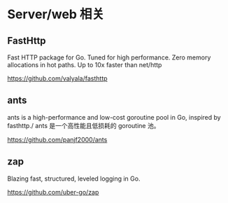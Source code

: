 # Server/web 相关

## FastHttp

Fast HTTP package for Go. Tuned for high performance. Zero memory allocations in hot paths. Up to 10x faster than net/http

https://github.com/valyala/fasthttp

## ants

ants is a high-performance and low-cost goroutine pool in Go, inspired by fasthttp./ ants 是一个高性能且低损耗的 goroutine 池。

https://github.com/panjf2000/ants

## zap

Blazing fast, structured, leveled logging in Go.

https://github.com/uber-go/zap


